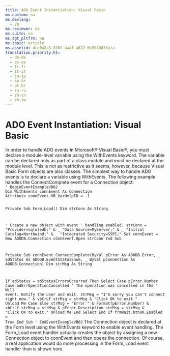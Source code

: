 ```yaml
---
title: ADO Event Instantiation: Visual Basic
ms.custom: na
ms.devlang: 
  - VB
ms.reviewer: na
ms.suite: na
ms.tgt_pltfrm: na
ms.topic: article
ms.assetid: dce0a2a3-326f-4aaf-a822-6c5549833afa
translation.priority.ht: 
  - de-de
  - es-es
  - fr-fr
  - it-it
  - ja-jp
  - ko-kr
  - pt-br
  - ru-ru
  - zh-cn
  - zh-tw
---
```

# ADO Event Instantiation: Visual Basic
<?xml version="1.0" encoding="utf-8"?>
<developerReferenceWithoutSyntaxDocument xmlns="http://ddue.schemas.microsoft.com/authoring/2003/5" xmlns:xlink="http://www.w3.org/1999/xlink" xmlns:xsi="http://www.w3.org/2001/XMLSchema-instance" xsi:schemaLocation="http://ddue.schemas.microsoft.com/authoring/2003/5 http://dduestorage.blob.core.windows.net/ddueschema/developer.xsd">
  <introduction>
    <para>In order to handle ADO events in Microsoft® Visual Basic®, you must declare a module-level variable using the <legacyBold>WithEvents</legacyBold> keyword. The variable can be declared only as part of a class module and must be declared at the module level. This is not as restrictive as it seems, however, because Visual Basic <legacyBold>Form</legacyBold> objects are also classes. The simplest way to handle ADO events is to declare a variable using <legacyBold>WithEvents</legacyBold>. The following example handles the <legacyBold>ConnectComplete</legacyBold> event for a <legacyBold>Connection</legacyBold> object:</para>
  </introduction>
  <section>
    <content>
      <code>' BeginEventExampleVB02
Dim WithEvents connEvent As Connection
Attribute connEvent.VB_VarHelpID = -1

Private Sub Form_Load()
Dim strConn As String

   ' Create a new object with event
   ' handling enabled.
   strConn = "Provider=sqloledb;" &amp; _
      "Data Source=MyServer;" &amp; _
      "Initial Catalog=Northwind;" &amp; _
      "Integrated Security=SSPI;"
   Set connEvent = New ADODB.Connection
   connEvent.Open strConn
End Sub

Private Sub connEvent_ConnectComplete(ByVal pError As ADODB.Error, _
    adStatus As ADODB.EventStatusEnum, _
    ByVal pConnection As ADODB.Connection)
Dim strMsg As String

   If adStatus = adStatusErrorsOccurred Then
      Select Case pError.Number
         Case adErrOperationCancelled
            ' The operation was cancelled in the
            ' Will event. Notify the user and exit.
            strMsg = "I'm sorry you can't connect right now." &amp; vbCrLf
            strMsg = strMsg &amp; "Click OK to exit."
            Unload Me
         Case Else
            strMsg = "Error " &amp; Format(pError.Number) &amp; vbCrLf
            strMsg = strMsg &amp; pError.Description
            strMsg = strMsg &amp; "Click OK to exit."
            Unload Me
      End Select
   End If
   frmWait.btnOK.Enabled = True
End Sub
' EndEventExampleVB02</code>
      <para>The <legacyBold>Connection</legacyBold> object is declared at the <legacyBold>Form</legacyBold> level using the <legacyBold>WithEvents</legacyBold> keyword to enable event handling. The Form_Load event handler actually creates the object by assigning a new <legacyBold>Connection</legacyBold> object to <legacyItalic>connEvent</legacyItalic> and then opens the connection. Of course, a real application would do more processing in the Form_Load event handler than is shown here.</para>
    </content>
  </section>
  <relatedTopics />
</developerReferenceWithoutSyntaxDocument>